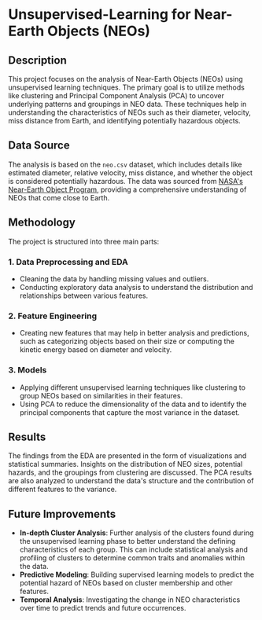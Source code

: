 # Unsupervised-Learning for Near-Earth Objects (NEOs)

## Description
This project focuses on the analysis of Near-Earth Objects (NEOs) using unsupervised learning techniques. The primary goal is to utilize methods like clustering and Principal Component Analysis (PCA) to uncover underlying patterns and groupings in NEO data. These techniques help in understanding the characteristics of NEOs such as their diameter, velocity, miss distance from Earth, and identifying potentially hazardous objects.

## Data Source
The analysis is based on the `neo.csv` dataset, which includes details like estimated diameter, relative velocity, miss distance, and whether the object is considered potentially hazardous. The data was sourced from [NASA's Near-Earth Object Program](https://neo.jpl.nasa.gov/), providing a comprehensive understanding of NEOs that come close to Earth.

## Methodology
The project is structured into three main parts:

### 1. Data Preprocessing and EDA
- Cleaning the data by handling missing values and outliers.
- Conducting exploratory data analysis to understand the distribution and relationships between various features.

### 2. Feature Engineering
- Creating new features that may help in better analysis and predictions, such as categorizing objects based on their size or computing the kinetic energy based on diameter and velocity.

### 3. Models
- Applying different unsupervised learning techniques like clustering to group NEOs based on similarities in their features.
- Using PCA to reduce the dimensionality of the data and to identify the principal components that capture the most variance in the dataset.

## Results
The findings from the EDA are presented in the form of visualizations and statistical summaries. Insights on the distribution of NEO sizes, potential hazards, and the groupings from clustering are discussed. The PCA results are also analyzed to understand the data's structure and the contribution of different features to the variance.

## Future Improvements
- **In-depth Cluster Analysis**: Further analysis of the clusters found during the unsupervised learning phase to better understand the defining characteristics of each group. This can include statistical analysis and profiling of clusters to determine common traits and anomalies within the data.
- **Predictive Modeling**: Building supervised learning models to predict the potential hazard of NEOs based on cluster membership and other features.
- **Temporal Analysis**: Investigating the change in NEO characteristics over time to predict trends and future occurrences.


